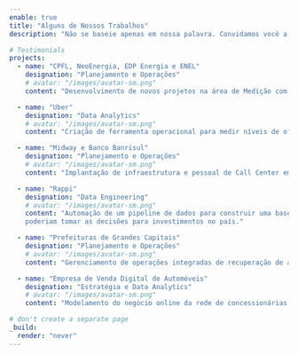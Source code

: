 ```yaml
---
enable: true
title: "Alguns de Nossos Trabalhos"
description: "Não se baseie apenas em nossa palavra. Convidamos você a explorar alguns de nossos projetos abaixo e descobrir as soluções que podemos oferecer para impulsionar o sucesso de sua empresa."

# Testimonials
projects:
  - name: "CPFL, NeoEnergia, EDP Energia e ENEL"
    designation: "Planejamento e Operações"
    # avatar: "/images/avatar-sm.png"
    content: "Desenvolvimento de novos projetos na área de Medição com ênfase na redução de perdas e melhorias nos indicadores técnicos e comerciais. Desenvolvimento de novos projetos para redução de inadimplência e das perdas comerciais."

  - name: "Uber"
    designation: "Data Analytics"
    # avatar: "/images/avatar-sm.png"
    content: "Criação de ferramenta operacional para medir níveis de oferta e demanda em todas as cidades brasileiras. A partir dela era possível avaliar como e em quais cidades deveria-se investir."

  - name: "Midway e Banco Banrisul"
    designation: "Planejamento e Operações"
    # avatar: "/images/avatar-sm.png"
    content: "Implantação de infraestrutura e pessoal de Call Center em São Paulo e outros Estados. Estruturação e gerenciamento de projetos de recuperação de ativos Públicos e Privados."

  - name: "Rappi"
    designation: "Data Engineering"
    # avatar: "/images/avatar-sm.png"
    content: "Automação de um pipeline de dados para construir uma base de dados com todas as métricas operacionais pode cada porção de um bairro no Brasil. Desta maneira, o time de *Growth*
    poderiam tomar as decisões para investimentos no país."

  - name: "Prefeituras de Grandes Capitais"
    designation: "Planejamento e Operações"
    # avatar: "/images/avatar-sm.png"
    content: "Gerenciamento de operações integradas de recuperação de ativos e serviços. Cidades: Florianópolis, Belo Horizonte e São Luís"

  - name: "Empresa de Venda Digital de Automóveis"
    designation: "Estratégia e Data Analytics"
    # avatar: "/images/avatar-sm.png"
    content: "Modelamento do negócio online da rede de concessionárias para construção de OKRs, KPIs e benchmarks operacionais. Além da clusterização de seus clientes e tipos de carros vendidos por LTV e CAC de cada um deles."

# don't create a separate page
_build:
  render: "never"
---
```


